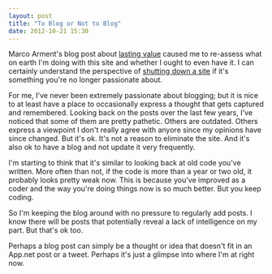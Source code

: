 ```yaml
---
layout: post
title: "To Blog or Not to Blog"
date: 2012-10-21 15:30
---
```


Marco Arment's blog post about [lasting value](http://www.marco.org/2012/05/03/lasting-value) caused me to re-assess what on earth I'm doing with this site and whether I ought to even have it.  I
can certainly understand the perspective of [shutting down a site](http://weblog.jamisbuck.org/2011/9/1/shutting-down) if it's something you're no longer passionate about.

For me, I've never been extremely passionate about blogging; but it is nice to at least have a place to occasionally express a thought that gets captured and remembered.  Looking back on the posts
over the last few years, I've noticed that some of them are pretty pathetic.  Others are outdated.  Others express a viewpoint I don't really agree with anyore since my opinions have since
changed.  But it's ok.  It's not a reason to eliminate the site.  And it's also ok to have a blog and not update it very frequently.

I'm starting to think that it's similar to looking back at old code you've written.  More often than not, if the code is more than a year or two old, it probably looks pretty weak now.  This is because
you've improved as a coder and the way you're doing things now is so much better.  But you keep coding.

So I'm keeping the blog around with no pressure to regularly add posts.  I know there will be posts that potentially reveal a lack of intelligence on my part.  But that's ok too.

Perhaps a blog post can simply be a thought or idea that doesn't fit in an App.net post or a tweet.  Perhaps it's just a glimpse into where I'm at right now.


